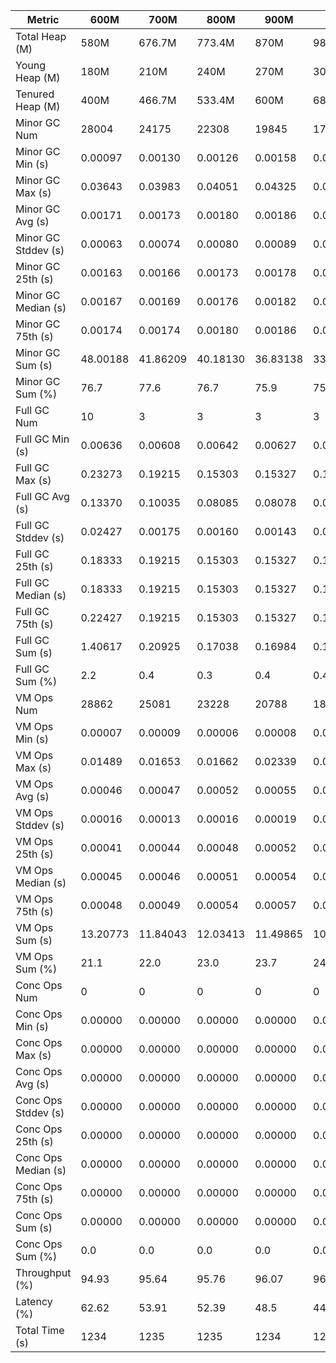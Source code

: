 | Metric | 600M | 700M | 800M | 900M | 1 GB | 2 GB | 4 GB | 8 GB |
|------|----|----|----|----|----|----|----|----|
| Total Heap (M) | 580M | 676.7M | 773.4M | 870M | 989.9M | 1979.8M | 3959.5M | 7918.9M |
| Young Heap (M) | 180M | 210M | 240M | 270M | 307.2M | 614.4M | 1228.8M | 2457.6M |
| Tenured Heap (M) | 400M | 466.7M | 533.4M | 600M | 682.7M | 1365.4M | 2730.7M | 5461.4M |
| Minor GC Num | 28004 | 24175 | 22308 | 19845 | 17842 | 8829 | 4743 | 2513 |
| Minor GC Min (s) | 0.00097 | 0.00130 | 0.00126 | 0.00158 | 0.00164 | 0.00196 | 0.00237 | 0.00325 |
| Minor GC Max (s) | 0.03643 | 0.03983 | 0.04051 | 0.04325 | 0.04293 | 0.07605 | 0.13002 | 0.61522 |
| Minor GC Avg (s) | 0.00171 | 0.00173 | 0.00180 | 0.00186 | 0.00189 | 0.00224 | 0.00278 | 0.00441 |
| Minor GC Stddev (s) | 0.00063 | 0.00074 | 0.00080 | 0.00089 | 0.00098 | 0.00189 | 0.00343 | 0.01741 |
| Minor GC 25th (s) | 0.00163 | 0.00166 | 0.00173 | 0.00178 | 0.00181 | 0.00212 | 0.00258 | 0.00351 |
| Minor GC Median (s) | 0.00167 | 0.00169 | 0.00176 | 0.00182 | 0.00184 | 0.00216 | 0.00263 | 0.00359 |
| Minor GC 75th (s) | 0.00174 | 0.00174 | 0.00180 | 0.00186 | 0.00189 | 0.00221 | 0.00269 | 0.00370 |
| Minor GC Sum (s) | 48.00188 | 41.86209 | 40.18130 | 36.83138 | 33.70068 | 19.79176 | 13.19037 | 11.08942 |
| Minor GC Sum (%) | 76.7 | 77.6 | 76.7 | 75.9 | 75.3 | 74.3 | 76.9 | 79.2 |
| Full GC Num | 10 | 3 | 3 | 3 | 3 | 3 | 3 | 3 |
| Full GC Min (s) | 0.00636 | 0.00608 | 0.00642 | 0.00627 | 0.00658 | 0.00625 | 0.00625 | 0.00550 |
| Full GC Max (s) | 0.23273 | 0.19215 | 0.15303 | 0.15327 | 0.16292 | 0.18243 | 0.22546 | 0.31142 |
| Full GC Avg (s) | 0.13370 | 0.10035 | 0.08085 | 0.08078 | 0.08629 | 0.09561 | 0.11690 | 0.15965 |
| Full GC Stddev (s) | 0.02427 | 0.00175 | 0.00160 | 0.00143 | 0.00217 | 0.00179 | 0.00147 | 0.00168 |
| Full GC 25th (s) | 0.18333 | 0.19215 | 0.15303 | 0.15327 | 0.16292 | 0.18243 | 0.22546 | 0.31142 |
| Full GC Median (s) | 0.18333 | 0.19215 | 0.15303 | 0.15327 | 0.16292 | 0.18243 | 0.22546 | 0.31142 |
| Full GC 75th (s) | 0.22427 | 0.19215 | 0.15303 | 0.15327 | 0.16292 | 0.18243 | 0.22546 | 0.31142 |
| Full GC Sum (s) | 1.40617 | 0.20925 | 0.17038 | 0.16984 | 0.18223 | 0.20002 | 0.24214 | 0.32718 |
| Full GC Sum (%) | 2.2 | 0.4 | 0.3 | 0.4 | 0.4 | 0.8 | 1.4 | 2.3 |
| VM Ops Num | 28862 | 25081 | 23228 | 20788 | 18819 | 9762 | 5707 | 3496 |
| VM Ops Min (s) | 0.00007 | 0.00009 | 0.00006 | 0.00008 | 0.00005 | 0.00006 | 0.00005 | 0.00007 |
| VM Ops Max (s) | 0.01489 | 0.01653 | 0.01662 | 0.02339 | 0.00236 | 0.00274 | 0.00245 | 0.00247 |
| VM Ops Avg (s) | 0.00046 | 0.00047 | 0.00052 | 0.00055 | 0.00058 | 0.00068 | 0.00065 | 0.00074 |
| VM Ops Stddev (s) | 0.00016 | 0.00013 | 0.00016 | 0.00019 | 0.00006 | 0.00008 | 0.00010 | 0.00014 |
| VM Ops 25th (s) | 0.00041 | 0.00044 | 0.00048 | 0.00052 | 0.00054 | 0.00064 | 0.00062 | 0.00065 |
| VM Ops Median (s) | 0.00045 | 0.00046 | 0.00051 | 0.00054 | 0.00057 | 0.00066 | 0.00064 | 0.00076 |
| VM Ops 75th (s) | 0.00048 | 0.00049 | 0.00054 | 0.00057 | 0.00060 | 0.00071 | 0.00069 | 0.00081 |
| VM Ops Sum (s) | 13.20773 | 11.84043 | 12.03413 | 11.49865 | 10.90140 | 6.65174 | 3.72239 | 2.58467 |
| VM Ops Sum (%) | 21.1 | 22.0 | 23.0 | 23.7 | 24.3 | 25.0 | 21.7 | 18.5 |
| Conc Ops Num | 0 | 0 | 0 | 0 | 0 | 0 | 0 | 0 |
| Conc Ops Min (s) | 0.00000 | 0.00000 | 0.00000 | 0.00000 | 0.00000 | 0.00000 | 0.00000 | 0.00000 |
| Conc Ops Max (s) | 0.00000 | 0.00000 | 0.00000 | 0.00000 | 0.00000 | 0.00000 | 0.00000 | 0.00000 |
| Conc Ops Avg (s) | 0.00000 | 0.00000 | 0.00000 | 0.00000 | 0.00000 | 0.00000 | 0.00000 | 0.00000 |
| Conc Ops Stddev (s) | 0.00000 | 0.00000 | 0.00000 | 0.00000 | 0.00000 | 0.00000 | 0.00000 | 0.00000 |
| Conc Ops 25th (s) | 0.00000 | 0.00000 | 0.00000 | 0.00000 | 0.00000 | 0.00000 | 0.00000 | 0.00000 |
| Conc Ops Median (s) | 0.00000 | 0.00000 | 0.00000 | 0.00000 | 0.00000 | 0.00000 | 0.00000 | 0.00000 |
| Conc Ops 75th (s) | 0.00000 | 0.00000 | 0.00000 | 0.00000 | 0.00000 | 0.00000 | 0.00000 | 0.00000 |
| Conc Ops Sum (s) | 0.00000 | 0.00000 | 0.00000 | 0.00000 | 0.00000 | 0.00000 | 0.00000 | 0.00000 |
| Conc Ops Sum (%) | 0.0 | 0.0 | 0.0 | 0.0 | 0.0 | 0.0 | 0.0 | 0.0 |
| Throughput (%) | 94.93 | 95.64 | 95.76 | 96.07 | 96.37 | 97.84 | 98.61 | 98.87 |
| Latency (%) | 62.62 | 53.91 | 52.39 | 48.5 | 44.78 | 26.64 | 17.15 | 14 |
| Total Time (s) | 1234 | 1235 | 1235 | 1234 | 1234 | 1235 | 1235 | 1236 |
